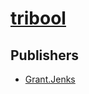 # [tribool](https://pypi.org/project/tribool)



## Publishers
- [Grant.Jenks](https://pypi.org/user/Grant.Jenks)

